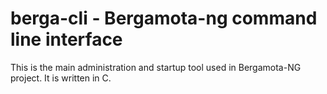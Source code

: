 # berga-cli - Bergamota-ng command line interface

This is the main administration and startup tool used in Bergamota-NG project. It is written in C.